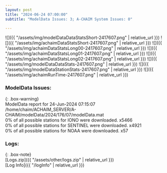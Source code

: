 ```yaml
---
layout: post
title: "2024-06-24 07:00:00"
subtitle: "ModelData Issues: 3; A-CHAIM System Issues: 0"

---
```


![]({{ "/assets/img/modelDataDataStatsShort-2417607.png" | relative_url }})
![]({{ "/assets/img/achaimDataStatsShort-2417607.png" | relative_url }})
![]({{ "/assets/img/achaimDataStatsLong00-2417607.png" | relative_url }})
![]({{ "/assets/img/achaimDataStatsLong01-2417607.png" | relative_url }})
![]({{ "/assets/img/achaimDataStatsLong02-2417607.png" | relative_url }})
![]({{ "/assets/img/modelDataDataStats-2417607.png" | relative_url }})
![]({{ "/assets/img/modelDataStationStats-2417607.png" | relative_url }})
![]({{ "/assets/img/achaimRunTime-2417607.png" | relative_url }})


### ModelData Issues:  
  
{: .box-warning}  
 ModelData report for 24-Jun-2024 07:15:07   
 /home/chaim/ACHAIM_SERVER/A-CHAIM/modelData/2024/176/07/modelData.mat   
 0% of all possible stations for IONO were downloaded. x5466   
 0% of all possible stations for SENTINEL were downloaded. x4921   
 0% of all possible stations for NOAA were downloaded. x57   
  


### Logs:  
  
{: .box-note}  
[Logs.zip]({{ "/assets/other/logs.zip" | relative_url }})  
[Log Info]({{ "/logInfo" | relative_url }})  
